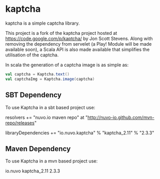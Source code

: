 kaptcha
=======

kaptcha is a simple captcha library.

This project is a fork of the kaptcha project hosted at https://code.google.com/p/kaptcha/ by Jon Scott Stevens.
Along with removing the dependency from servelet (a Play! Module will be made available soon), a Scala API is
also made available that simplifies the utilisation of the captcha.

In scala the generation of a captcha image is as simple as:

```scala
val captcha = Kaptcha.text()
val captchaImg = Kaptcha.image(captcha)
```



SBT Dependency
--------------

To use Kaptcha in a sbt based project use:

resolvers += "nuvo.io maven repo" at "http://nuvo-io.github.com/mvn-repo/releases"

libraryDependencies += "io.nuvo.kaptcha" % "kaptcha_2.11" % "2.3.3"


Maven Dependency
----------------

To use Kaptcha in a mvn based project use:

<dependency>
    <groupId>io.nuvo</groupId>
    <artifactId>kaptcha_2.11</artifactId>
    <version>2.3.3</version>
</dependency>


